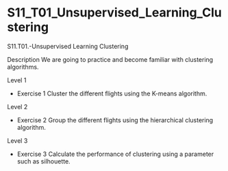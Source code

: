 # S11_T01_Unsupervised_Learning_Clustering

S11.T01.-Unsupervised Learning Clustering

Description
We are going to practice and become familiar with clustering algorithms.

Level 1

- Exercise 1
Cluster the different flights using the K-means algorithm.

Level 2

- Exercise 2
Group the different flights using the hierarchical clustering algorithm.

Level 3

- Exercise 3
Calculate the performance of clustering using a parameter such as silhouette.

